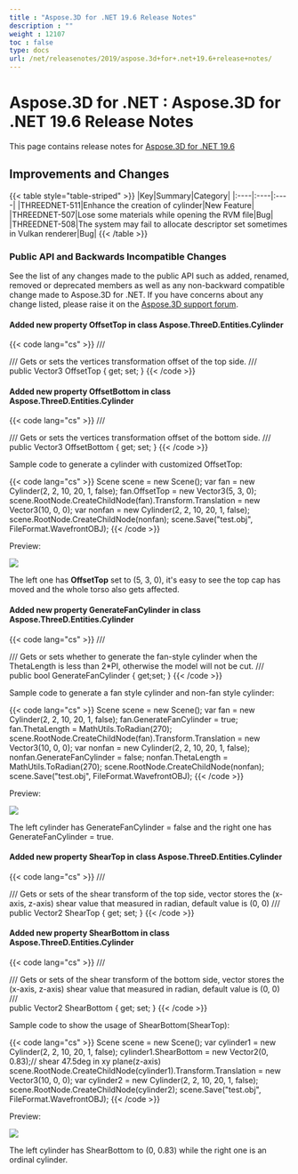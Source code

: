 ```yaml
---
title : "Aspose.3D for .NET 19.6 Release Notes" 
description : "" 
weight : 12107 
toc : false
type: docs
url: /net/releasenotes/2019/aspose.3d+for+.net+19.6+release+notes/
---
```


# Aspose.3D for .NET : Aspose.3D for .NET 19.6 Release Notes


This page contains release notes for [Aspose.3D for .NET 19.6](https://www.nuget.org/packages/Aspose.3D/19.6.0)

## Improvements and Changes

{{< table style="table-striped" >}}
|Key|Summary|Category|
|:----|:----|:----|
|THREEDNET-511|Enhance the creation of cylinder|New Feature|
|THREEDNET-507|Lose some materials while opening the RVM file|Bug|
|THREEDNET-508|The system may fail to allocate descriptor set sometimes in Vulkan renderer|Bug|
{{< /table >}}

### Public API and Backwards Incompatible Changes

See the list of any changes made to the public API such as added, renamed, removed or deprecated members as well as any non-backward compatible change made to Aspose.3D for .NET. If you have concerns about any change listed, please raise it on the [Aspose.3D support forum](https://forum.aspose.com/c/3d).

#### Added new property OffsetTop in class Aspose.ThreeD.Entities.Cylinder

{{< code lang="cs" >}}
/// <summary>
/// Gets or sets the vertices transformation offset of the top side.
/// </summary>
public Vector3 OffsetTop
{
    get;
    set;
}
{{< /code >}}

#### Added new property OffsetBottom in class Aspose.ThreeD.Entities.Cylinder

{{< code lang="cs" >}}
/// <summary>
/// Gets or sets the vertices transformation offset of the bottom side.
/// </summary>
public Vector3 OffsetBottom
{
    get;
    set;
}
{{< /code >}}

Sample code to generate a cylinder with customized OffsetTop:

{{< code lang="cs" >}}
Scene scene = new Scene();
var fan = new Cylinder(2, 2, 10, 20, 1, false);
fan.OffsetTop = new Vector3(5, 3, 0);
scene.RootNode.CreateChildNode(fan).Transform.Translation = new Vector3(10, 0, 0);
var nonfan = new Cylinder(2, 2, 10, 20, 1, false);
scene.RootNode.CreateChildNode(nonfan);
scene.Save("test.obj", FileFormat.WavefrontOBJ);
{{< /code >}}

Preview:

![](https://docs2.aspose.com/3d/net/attachments/89981429/90112037.png)

The left one has **OffsetTop** set to (5, 3, 0), it's easy to see the top cap has moved and the whole torso also gets affected.

#### Added new property GenerateFanCylinder in class Aspose.ThreeD.Entities.Cylinder

{{< code lang="cs" >}}
/// <summary>
/// Gets or sets whether to generate the fan-style cylinder when the ThetaLength is less than 2*PI, otherwise the model will not be cut.
/// </summary>
public bool GenerateFanCylinder
{
    get;set;
}
{{< /code >}}

Sample code to generate a fan style cylinder and non-fan style cylinder:

{{< code lang="cs" >}}
Scene scene = new Scene();
var fan = new Cylinder(2, 2, 10, 20, 1, false);
fan.GenerateFanCylinder = true;
fan.ThetaLength = MathUtils.ToRadian(270);
scene.RootNode.CreateChildNode(fan).Transform.Translation = new Vector3(10, 0, 0);
var nonfan = new Cylinder(2, 2, 10, 20, 1, false);
nonfan.GenerateFanCylinder = false;
nonfan.ThetaLength = MathUtils.ToRadian(270);
scene.RootNode.CreateChildNode(nonfan);
scene.Save("test.obj", FileFormat.WavefrontOBJ);
{{< /code >}}

Preview:

![](https://docs2.aspose.com/3d/net/attachments/89981429/90112038.png)

The left cylinder has GenerateFanCylinder = false and the right one has GenerateFanCylinder = true.

#### Added new property ShearTop in class Aspose.ThreeD.Entities.Cylinder

{{< code lang="cs" >}}
/// <summary>
/// Gets or sets of the shear transform of the top side, vector stores the (x-axis, z-axis) shear value that measured in radian, default value is (0, 0)
/// </summary>
public Vector2 ShearTop
{
    get;
    set;
}
{{< /code >}}

#### Added new property ShearBottom in class Aspose.ThreeD.Entities.Cylinder

{{< code lang="cs" >}}
/// <summary>
/// Gets or sets of the shear transform of the bottom side, vector stores the (x-axis, z-axis) shear value that measured in radian, default value is (0, 0)
/// </summary>
public Vector2 ShearBottom
{
    get;
    set;
}
{{< /code >}}

Sample code to show the usage of ShearBottom(ShearTop):

{{< code lang="cs" >}}
Scene scene = new Scene();
var cylinder1 = new Cylinder(2, 2, 10, 20, 1, false);
cylinder1.ShearBottom = new Vector2(0, 0.83);// shear 47.5deg in xy plane(z-axis)
scene.RootNode.CreateChildNode(cylinder1).Transform.Translation = new Vector3(10, 0, 0);
var cylinder2 = new Cylinder(2, 2, 10, 20, 1, false);
scene.RootNode.CreateChildNode(cylinder2);
scene.Save("test.obj", FileFormat.WavefrontOBJ);
{{< /code >}}

Preview:

![](https://docs2.aspose.com/3d/net/attachments/89981429/90112039.png)

The left cylinder has ShearBottom to (0, 0.83) while the right one is an ordinal cylinder.

